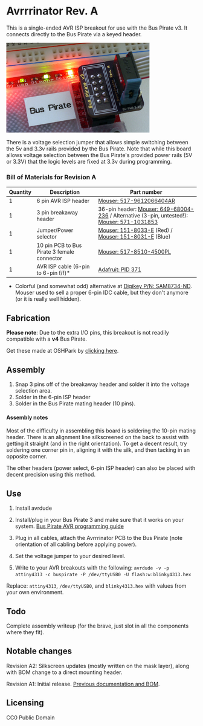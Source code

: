 # Avrrrinator Rev. A

This is a single-ended AVR ISP breakout for use with the Bus Pirate v3. It connects directly to the Bus Pirate via a keyed header.

![AVrrrinator Rev A2](images/avrrinator-a2-bp.png)

There is a voltage selection jumper that allows simple switching between the 5v and 3.3v rails provided by the Bus Pirate. Note that while this board allows voltage selection between the Bus Pirate's provided power
rails (5V or 3.3V) that the logic levels are fixed at 3.3v during programming.

### Bill of Materials for Revision A
| Quantity | Description | Part number |
| -------- | ----------- | ------ |
| 1        | 6 pin AVR ISP header | [Mouser: 517-9612066404AR](http://www.mouser.com/Search/Refine.aspx?Keyword=517-9612066404AR) |
| 1        | 3 pin breakaway header | 36-pin header: [Mouser: 649-68004-236](http://www.mouser.com/Search/Refine.aspx?Keyword=649-68004-236) / Alternative (3-pin, untested!): [Mouser: 571-1031853](http://www.mouser.com/Search/Refine.aspx?Keyword=571-1031853) |
| 1        | Jumper/Power selector | [Mouser: 151-8033-E](http://www.mouser.com/Search/Refine.aspx?Keyword=151-8033-E) (Red) / [Mouser: 151-8031-E](http://www.mouser.com/Search/Refine.aspx?Keyword=151-8031-E) (Blue) |
| 1 	   | 10 pin PCB to Bus Pirate 3 female connector | [Mouser: 517-8510-4500PL](http://www.mouser.com/Search/Refine.aspx?Keyword=517-8510-4500PL)
| 1 	   | AVR ISP cable (6-pin to 6-pin f/f)\* | [Adafruit: PID 371](http://www.adafruit.com/products/371)

* Colorful (and somewhat odd) alternative at [Digikey P/N: SAM8734-ND](http://www.digikey.com/product-detail/en/IDSD-03-D-06.00-T/SAM8734-ND/3476372). Mouser used to sell a proper 6-pin IDC cable, but they don't anymore (or it is really well hidden).

## Fabrication

**Please note**: Due to the extra I/O pins, this breakout is not readily compatible with a **v4** Bus Pirate.

Get these made at OSHPark by [clicking here](https://oshpark.com/shared_projects/tvIUA78A).

## Assembly

1. Snap 3 pins off of the breakaway header and solder it into the voltage selection area.
2. Solder in the 6-pin ISP header
3. Solder in the Bus Pirate mating header (10 pins).

#### Assembly notes

Most of the difficulty in assembling this board is soldering the 10-pin mating header. There is an alignment line silkscreened on the back
to assist with getting it straight (and in the right orientation). To get a decent result, try soldering one corner pin in, aligning it with 
the silk, and then tacking in an opposite corner.
 
The other headers (power select, 6-pin ISP header) can also be placed with decent precision using this method.

## Use

1. Install avrdude

2. Install/plug in your Bus Pirate 3 and make sure that it works on your system. [Bus Pirate AVR programming guide](http://dangerousprototypes.com/docs/Bus_Pirate_AVR_Programming)

3. Plug in all cables, attach the Avrrrinator PCB to the Bus Pirate (note orientation of all cabling before applying power). 
 
4. Set the voltage jumper to your desired level.

5. Write to your AVR breakouts with the following: `avrdude -v -p attiny4313 -c buspirate -P /dev/ttyUSB0 -U flash:w:blinky4313.hex`

Replace: `attiny4313`, `/dev/ttyUSB0`, and `blinky4313.hex` with values from your own environment. 

## Todo

Complete assembly writeup (for the brave, just slot in all the components where they fit).

## Notable changes

Revision A2: Silkscreen updates (mostly written on the mask layer), along with BOM change to a direct mounting header.

Revision A1: Initial release. [Previous documentation and BOM](http://open.konspyre.org/blog/2013/01/23/the-avrrrinator-revision-a/).


## Licensing

CC0 Public Domain

